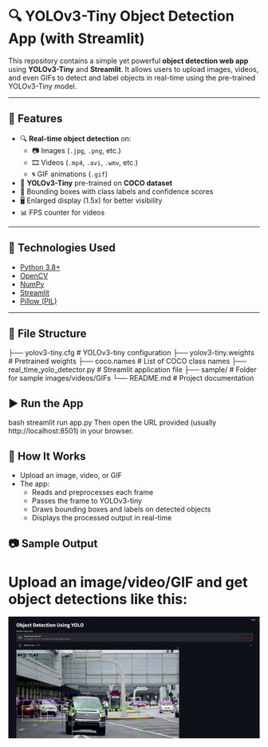 # 🔍 YOLOv3-Tiny Object Detection App (with Streamlit)

This repository contains a simple yet powerful **object detection web app** using **YOLOv3-Tiny** and **Streamlit**. It allows users to upload images, videos, and even GIFs to detect and label objects in real-time using the pre-trained YOLOv3-Tiny model.

---

## 🚀 Features

- 🔍 **Real-time object detection** on:
  - 📷 Images (`.jpg`, `.png`, etc.)
  - 🎞 Videos (`.mp4`, `.avi`, `.wmv`, etc.)
  - 🌀 GIF animations (`.gif`)
- 🧠 **YOLOv3-Tiny** pre-trained on **COCO dataset**
- 💬 Bounding boxes with class labels and confidence scores
- 🖥 Enlarged display (1.5x) for better visibility
- 📊 FPS counter for videos

---

## 🧰 Technologies Used

- [Python 3.8+](https://www.python.org/)
- [OpenCV](https://opencv.org/)
- [NumPy](https://numpy.org/)
- [Streamlit](https://streamlit.io/)
- [Pillow (PIL)](https://python-pillow.org/)

---

## 📁 File Structure

 ├── yolov3-tiny.cfg # YOLOv3-tiny configuration
 ├── yolov3-tiny.weights # Pretrained weights
 ├── coco.names # List of COCO class names
 ├── real_time_yolo_detector.py # Streamlit application file
 ├── sample/ # Folder for sample images/videos/GIFs
 └── README.md # Project documentation

## ▶️ Run the App
 bash
 streamlit run app.py
 Then open the URL provided (usually http://localhost:8501) in your browser.

## 📸 How It Works
 - Upload an image, video, or GIF
 - The app:
   - Reads and preprocesses each frame
   - Passes the frame to YOLOv3-tiny
   - Draws bounding boxes and labels on detected objects
   - Displays the processed output in real-time

## 📷 Sample Output
# Upload an image/video/GIF and get object detections like this:
![alt text](output.png)
